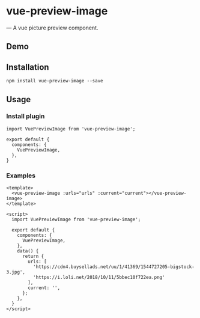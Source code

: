 # vue-preview-image

— A vue picture preview component.

## Demo

## Installation

```
npm install vue-preview-image --save
```

## Usage

### Install plugin

```
import VuePreviewImage from 'vue-preview-image';

export default {
  components: {
    VuePreviewImage,
  },
}
```

### Examples

```
<template>
  <vue-preview-image :urls="urls" :current="current"></vue-preview-image>
</template>

<script>
  import VuePreviewImage from 'vue-preview-image';

  export default {
    components: {
      VuePreviewImage,
    },
    data() {
      return {
        urls: [
          'https://cdn4.buysellads.net/uu/1/41369/1544727205-bigstock-3.jpg',
          'https://i.loli.net/2018/10/11/5bbec10f722ea.png'
        ],
        current: '',
      };
    },
  }
</script>
```
